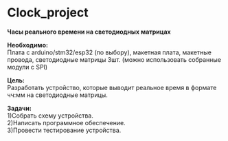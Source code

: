 # Clock_project

**Часы реального времени на светодиодных матрицах**

**Необходимо:**  
Плата с arduino/stm32/esp32 (по выбору), макетная плата, макетные провода, светодиодные матрицы 3шт. (можно использовать собранные модули с SPI)

**Цель:**   
Разработать устройство, которые выводит реальное время в формате чч:мм на светодиодные матрицы.

**Задачи:**   
1)Собрать схему устройства.  
2)Написать программное обеспечение.  
3)Провести тестирование устройства.  
